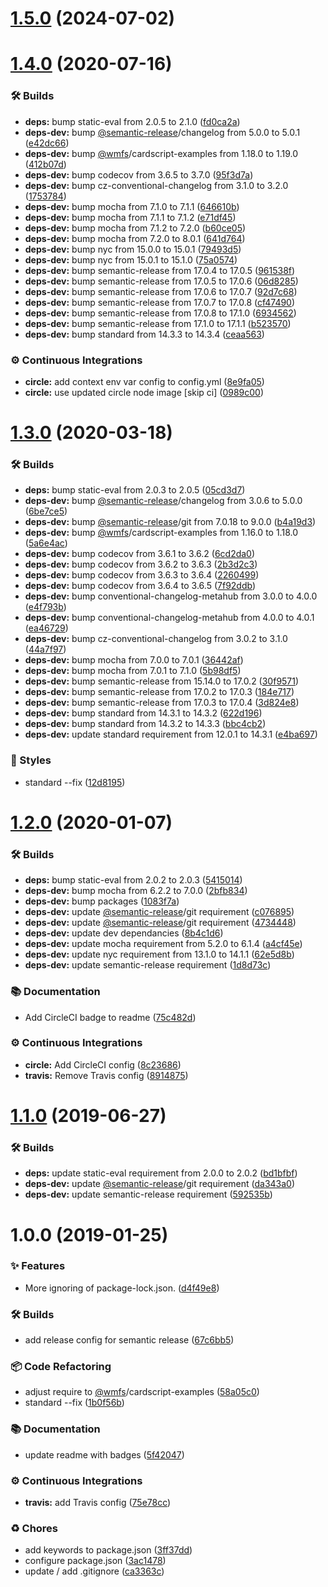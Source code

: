 # [1.5.0](https://github.com/wmfs/cardscript-expressions/compare/v1.4.0...v1.5.0) (2024-07-02)

# [1.4.0](https://github.com/wmfs/cardscript-expressions/compare/v1.3.0...v1.4.0) (2020-07-16)


### 🛠 Builds

* **deps:** bump static-eval from 2.0.5 to 2.1.0 ([fd0ca2a](https://github.com/wmfs/cardscript-expressions/commit/fd0ca2ae29868f658ca15bdeadc94a70bb6604f3))
* **deps-dev:** bump [@semantic-release](https://github.com/semantic-release)/changelog from 5.0.0 to 5.0.1 ([e42dc66](https://github.com/wmfs/cardscript-expressions/commit/e42dc66476c3d8e4c352b1267f8444171e6d5aca))
* **deps-dev:** bump [@wmfs](https://github.com/wmfs)/cardscript-examples from 1.18.0 to 1.19.0 ([412b07d](https://github.com/wmfs/cardscript-expressions/commit/412b07d6bc25fc5aa474f92e382df48e64a4e27b))
* **deps-dev:** bump codecov from 3.6.5 to 3.7.0 ([95f3d7a](https://github.com/wmfs/cardscript-expressions/commit/95f3d7a16f6cce3b8b5188599a5a571fb55372bd))
* **deps-dev:** bump cz-conventional-changelog from 3.1.0 to 3.2.0 ([1753784](https://github.com/wmfs/cardscript-expressions/commit/175378410eb315a7fa40d42691156c2360158693))
* **deps-dev:** bump mocha from 7.1.0 to 7.1.1 ([646610b](https://github.com/wmfs/cardscript-expressions/commit/646610ba24af5170882459f458382bc591ca098b))
* **deps-dev:** bump mocha from 7.1.1 to 7.1.2 ([e71df45](https://github.com/wmfs/cardscript-expressions/commit/e71df45a4ba9f22f4b022547a2a8c9901824e100))
* **deps-dev:** bump mocha from 7.1.2 to 7.2.0 ([b60ce05](https://github.com/wmfs/cardscript-expressions/commit/b60ce05e4bf0b1fcffa0c46985cab3976bb038d0))
* **deps-dev:** bump mocha from 7.2.0 to 8.0.1 ([641d764](https://github.com/wmfs/cardscript-expressions/commit/641d764d324a930c748e5ea8bfc530837bf3fda3))
* **deps-dev:** bump nyc from 15.0.0 to 15.0.1 ([79493d5](https://github.com/wmfs/cardscript-expressions/commit/79493d53a13ea11c4ef0be52fac438d42cc48b04))
* **deps-dev:** bump nyc from 15.0.1 to 15.1.0 ([75a0574](https://github.com/wmfs/cardscript-expressions/commit/75a0574916ad1aabe503e1894617e38f64afcf37))
* **deps-dev:** bump semantic-release from 17.0.4 to 17.0.5 ([961538f](https://github.com/wmfs/cardscript-expressions/commit/961538f3a055f3003bdecf310f59203eeaf7f933))
* **deps-dev:** bump semantic-release from 17.0.5 to 17.0.6 ([06d8285](https://github.com/wmfs/cardscript-expressions/commit/06d82852ec175e532147e7806725eade1e11d1a0))
* **deps-dev:** bump semantic-release from 17.0.6 to 17.0.7 ([92d7c68](https://github.com/wmfs/cardscript-expressions/commit/92d7c685163eb6b4a578e47271ee0e5f03c3c0de))
* **deps-dev:** bump semantic-release from 17.0.7 to 17.0.8 ([cf47490](https://github.com/wmfs/cardscript-expressions/commit/cf47490c7894d07d32a81912a85f46045504f337))
* **deps-dev:** bump semantic-release from 17.0.8 to 17.1.0 ([6934562](https://github.com/wmfs/cardscript-expressions/commit/69345621aa5de861e6432df2b99c0389074f0c70))
* **deps-dev:** bump semantic-release from 17.1.0 to 17.1.1 ([b523570](https://github.com/wmfs/cardscript-expressions/commit/b52357047245b729838ef3e8c7c96c553dab7117))
* **deps-dev:** bump standard from 14.3.3 to 14.3.4 ([ceaa563](https://github.com/wmfs/cardscript-expressions/commit/ceaa563952a32af8161ad125553d64d401629061))


### ⚙️ Continuous Integrations

* **circle:** add context env var config to config.yml ([8e9fa05](https://github.com/wmfs/cardscript-expressions/commit/8e9fa05bb5597819c8682bebb92fc3f4bdd3566a))
* **circle:** use updated circle node image [skip ci] ([0989c00](https://github.com/wmfs/cardscript-expressions/commit/0989c00ca80f81289a2ce23f7157afd10f58f814))

# [1.3.0](https://github.com/wmfs/cardscript-expressions/compare/v1.2.0...v1.3.0) (2020-03-18)


### 🛠 Builds

* **deps:** bump static-eval from 2.0.3 to 2.0.5 ([05cd3d7](https://github.com/wmfs/cardscript-expressions/commit/05cd3d7888f190e184384b95318e25b6d4396536))
* **deps-dev:** bump [@semantic-release](https://github.com/semantic-release)/changelog from 3.0.6 to 5.0.0 ([6be7ce5](https://github.com/wmfs/cardscript-expressions/commit/6be7ce5a7188eb94eb11a48c0ad2a83e98d73422))
* **deps-dev:** bump [@semantic-release](https://github.com/semantic-release)/git from 7.0.18 to 9.0.0 ([b4a19d3](https://github.com/wmfs/cardscript-expressions/commit/b4a19d35c57589d985dc33acfb246dddd7d1695f))
* **deps-dev:** bump [@wmfs](https://github.com/wmfs)/cardscript-examples from 1.16.0 to 1.18.0 ([5a6e4ac](https://github.com/wmfs/cardscript-expressions/commit/5a6e4accd3fecfc680a133475a48cafb62192297))
* **deps-dev:** bump codecov from 3.6.1 to 3.6.2 ([6cd2da0](https://github.com/wmfs/cardscript-expressions/commit/6cd2da0f3c95819d595f939f8f18744f07dc3aee))
* **deps-dev:** bump codecov from 3.6.2 to 3.6.3 ([2b3d2c3](https://github.com/wmfs/cardscript-expressions/commit/2b3d2c36388eb4d23c2f0ae659c3a21d3f24a9ea))
* **deps-dev:** bump codecov from 3.6.3 to 3.6.4 ([2260499](https://github.com/wmfs/cardscript-expressions/commit/22604991e43228bfaca546e9d2c2271a3569b0c5))
* **deps-dev:** bump codecov from 3.6.4 to 3.6.5 ([7f92ddb](https://github.com/wmfs/cardscript-expressions/commit/7f92ddb487bb16256f65a4088749910f6008fa7b))
* **deps-dev:** bump conventional-changelog-metahub from 3.0.0 to 4.0.0 ([e4f793b](https://github.com/wmfs/cardscript-expressions/commit/e4f793b29b28a1fb110717c0f3cf392f1f269c10))
* **deps-dev:** bump conventional-changelog-metahub from 4.0.0 to 4.0.1 ([ea46729](https://github.com/wmfs/cardscript-expressions/commit/ea46729f09f4f646aa814b820b0146ac08d3f721))
* **deps-dev:** bump cz-conventional-changelog from 3.0.2 to 3.1.0 ([44a7f97](https://github.com/wmfs/cardscript-expressions/commit/44a7f97cc653838123ace04bef4b220f58fa870b))
* **deps-dev:** bump mocha from 7.0.0 to 7.0.1 ([36442af](https://github.com/wmfs/cardscript-expressions/commit/36442afd4d3028f556d904601c5c1982c9ca96f7))
* **deps-dev:** bump mocha from 7.0.1 to 7.1.0 ([5b98df5](https://github.com/wmfs/cardscript-expressions/commit/5b98df5f65ee391be5ee8e8ae36e82a7613c3012))
* **deps-dev:** bump semantic-release from 15.14.0 to 17.0.2 ([30f9571](https://github.com/wmfs/cardscript-expressions/commit/30f9571132122026823be29df22abea5c327b9a3))
* **deps-dev:** bump semantic-release from 17.0.2 to 17.0.3 ([184e717](https://github.com/wmfs/cardscript-expressions/commit/184e717c4e69176bb2e1ade475c24cd52140ed1a))
* **deps-dev:** bump semantic-release from 17.0.3 to 17.0.4 ([3d824e8](https://github.com/wmfs/cardscript-expressions/commit/3d824e87451fe371fc55dae40c9bdf77258221e8))
* **deps-dev:** bump standard from 14.3.1 to 14.3.2 ([622d196](https://github.com/wmfs/cardscript-expressions/commit/622d1962262bf171744377ed45968eb0f7b0c020))
* **deps-dev:** bump standard from 14.3.2 to 14.3.3 ([bbc4cb2](https://github.com/wmfs/cardscript-expressions/commit/bbc4cb2ccc0c3855ef3ff37b2c383dd13e499ceb))
* **deps-dev:** update standard requirement from 12.0.1 to 14.3.1 ([e4ba697](https://github.com/wmfs/cardscript-expressions/commit/e4ba697313a98dc3e2b33a053665690ed5c3fcf9))


### 💎 Styles

* standard --fix ([12d8195](https://github.com/wmfs/cardscript-expressions/commit/12d8195ed5f5720be16aaa03d4e88719529a3479))

# [1.2.0](https://github.com/wmfs/cardscript-expressions/compare/v1.1.0...v1.2.0) (2020-01-07)


### 🛠 Builds

* **deps:** bump static-eval from 2.0.2 to 2.0.3 ([5415014](https://github.com/wmfs/cardscript-expressions/commit/5415014088f4ee0deaabbdb3a8c6e9828455e91d))
* **deps-dev:** bump mocha from 6.2.2 to 7.0.0 ([2bfb834](https://github.com/wmfs/cardscript-expressions/commit/2bfb834b2d7e9c7c9c6762eb03be2c613bde92ca))
* **deps-dev:** bump packages ([1083f7a](https://github.com/wmfs/cardscript-expressions/commit/1083f7a1740b80d32e90d7f2fc0881ed2d2b8d3d))
* **deps-dev:** update [@semantic-release](https://github.com/semantic-release)/git requirement ([c076895](https://github.com/wmfs/cardscript-expressions/commit/c076895191593a08e7895a578b730e846263cd31))
* **deps-dev:** update [@semantic-release](https://github.com/semantic-release)/git requirement ([4734448](https://github.com/wmfs/cardscript-expressions/commit/4734448eb15c82006083dd7b267b826f04ed2536))
* **deps-dev:** update dev dependancies ([8b4c1d6](https://github.com/wmfs/cardscript-expressions/commit/8b4c1d64e4f355736684ad65e3308c0aaaa5e018))
* **deps-dev:** update mocha requirement from 5.2.0 to 6.1.4 ([a4cf45e](https://github.com/wmfs/cardscript-expressions/commit/a4cf45e25c5068ca915b95ec392a45961058b46a))
* **deps-dev:** update nyc requirement from 13.1.0 to 14.1.1 ([62e5d8b](https://github.com/wmfs/cardscript-expressions/commit/62e5d8bbbf552168b0a064e29c3c9362d8a184c8))
* **deps-dev:** update semantic-release requirement ([1d8d73c](https://github.com/wmfs/cardscript-expressions/commit/1d8d73caa379dffc7ec03eb0e74132491ce26981))


### 📚 Documentation

* Add CircleCI badge to readme ([75c482d](https://github.com/wmfs/cardscript-expressions/commit/75c482dd1feacda3efe7ea8be0569278e5d0d750))


### ⚙️ Continuous Integrations

* **circle:** Add CircleCI config ([8c23686](https://github.com/wmfs/cardscript-expressions/commit/8c23686c77e1e010305f549dfd4e69d9664c84cb))
* **travis:** Remove Travis config ([8914875](https://github.com/wmfs/cardscript-expressions/commit/89148750f6685696dcf94c13767585a79ba1852a))

# [1.1.0](https://github.com/wmfs/cardscript-expressions/compare/v1.0.0...v1.1.0) (2019-06-27)


### 🛠 Builds

* **deps:** update static-eval requirement from 2.0.0 to 2.0.2 ([bd1bfbf](https://github.com/wmfs/cardscript-expressions/commit/bd1bfbf))
* **deps-dev:** update [@semantic-release](https://github.com/semantic-release)/git requirement ([da343a0](https://github.com/wmfs/cardscript-expressions/commit/da343a0))
* **deps-dev:** update semantic-release requirement ([592535b](https://github.com/wmfs/cardscript-expressions/commit/592535b))

# 1.0.0 (2019-01-25)


### ✨ Features

* More ignoring of package-lock.json. ([d4f49e8](https://github.com/wmfs/cardscript-expressions/commit/d4f49e8))


### 🛠 Builds

* add release config for semantic release ([67c6bb5](https://github.com/wmfs/cardscript-expressions/commit/67c6bb5))


### 📦 Code Refactoring

* adjust require to [@wmfs](https://github.com/wmfs)/cardscript-examples ([58a05c0](https://github.com/wmfs/cardscript-expressions/commit/58a05c0))
* standard --fix ([1b0f56b](https://github.com/wmfs/cardscript-expressions/commit/1b0f56b))


### 📚 Documentation

* update readme with badges ([5f42047](https://github.com/wmfs/cardscript-expressions/commit/5f42047))


### ⚙️ Continuous Integrations

* **travis:** add Travis config ([75e78cc](https://github.com/wmfs/cardscript-expressions/commit/75e78cc))


### ♻️ Chores

* add keywords to package.json ([3ff37dd](https://github.com/wmfs/cardscript-expressions/commit/3ff37dd))
* configure package.json ([3ac1478](https://github.com/wmfs/cardscript-expressions/commit/3ac1478))
* update / add .gitignore ([ca3363c](https://github.com/wmfs/cardscript-expressions/commit/ca3363c))
